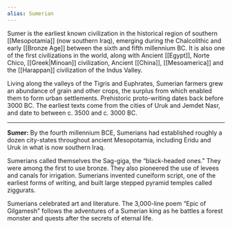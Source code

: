 ```yaml
---
alias: Sumerian
---
```


Sumer is the earliest known civilization in the historical region of southern [[Mesopotamia]] (now southern Iraq), emerging during the Chalcolithic and early [[Bronze Age]] between the sixth and fifth millennium BC. It is also one of the first civilizations in the world, along with Ancient [[Egypt]], Norte Chico, [[Greek|Minoan]] civilization, Ancient [[China]], [[Mesoamerica]] and the [[Harappan]] civilization of the Indus Valley. 

Living along the valleys of the Tigris and Euphrates, Sumerian farmers grew an abundance of grain and other crops, the surplus from which enabled them to form urban settlements. Prehistoric proto-writing dates back before 3000 BC. The earliest texts come from the cities of Uruk and Jemdet Nasr, and date to between c. 3500 and c. 3000 BC.

---

**Sumer:** By the fourth millennium BCE, Sumerians had established roughly a dozen city-states throughout ancient Mesopotamia, including Eridu and Uruk in what is now southern Iraq.

Sumerians called themselves the Sag-giga, the “black-headed ones.” They were among the first to use bronze. They also pioneered the use of levees and canals for irrigation. Sumerians invented cuneiform script, one of the earliest forms of writing, and built large stepped pyramid temples called ziggurats.

Sumerians celebrated art and literature. The 3,000-line poem “Epic of Gilgamesh” follows the adventures of a Sumerian king as he battles a forest monster and quests after the secrets of eternal life.